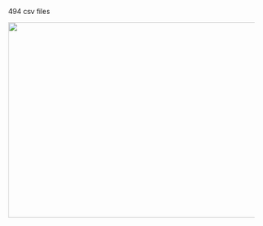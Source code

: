 494 csv files

<p align="left">
  <img width="600" height="400" src="https://github.com/ankur715/finance/blob/master/stocks/stocks_dbs/dfs.JPG"> 
</p>


